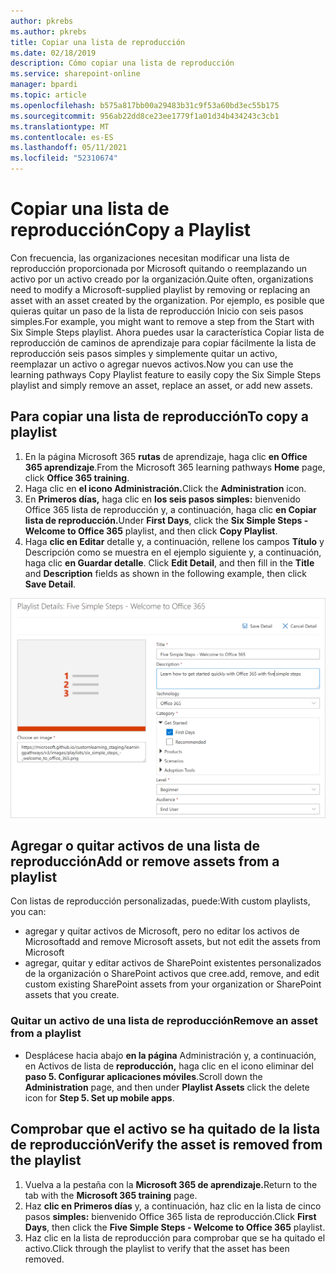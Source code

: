 ```yaml
---
author: pkrebs
ms.author: pkrebs
title: Copiar una lista de reproducción
ms.date: 02/18/2019
description: Cómo copiar una lista de reproducción
ms.service: sharepoint-online
manager: bpardi
ms.topic: article
ms.openlocfilehash: b575a817bb00a29483b31c9f53a60bd3ec55b175
ms.sourcegitcommit: 956ab22dd8ce23ee1779f1a01d34b434243c3cb1
ms.translationtype: MT
ms.contentlocale: es-ES
ms.lasthandoff: 05/11/2021
ms.locfileid: "52310674"
---
```

# <a name="copy-a-playlist"></a><span data-ttu-id="903df-103">Copiar una lista de reproducción</span><span class="sxs-lookup"><span data-stu-id="903df-103">Copy a Playlist</span></span>
<span data-ttu-id="903df-104">Con frecuencia, las organizaciones necesitan modificar una lista de reproducción proporcionada por Microsoft quitando o reemplazando un activo por un activo creado por la organización.</span><span class="sxs-lookup"><span data-stu-id="903df-104">Quite often, organizations need to modify a Microsoft-supplied playlist by removing or replacing an asset with an asset created by the organization.</span></span> <span data-ttu-id="903df-105">Por ejemplo, es posible que quieras quitar un paso de la lista de reproducción Inicio con seis pasos simples.</span><span class="sxs-lookup"><span data-stu-id="903df-105">For example, you might want to remove a step from the Start with Six Simple Steps playlist.</span></span> <span data-ttu-id="903df-106">Ahora puedes usar la característica Copiar lista de reproducción de caminos de aprendizaje para copiar fácilmente la lista de reproducción seis pasos simples y simplemente quitar un activo, reemplazar un activo o agregar nuevos activos.</span><span class="sxs-lookup"><span data-stu-id="903df-106">Now you can use the learning pathways Copy Playlist feature to easily copy the Six Simple Steps playlist and simply remove an asset, replace an asset, or add new assets.</span></span> 

## <a name="to-copy-a-playlist"></a><span data-ttu-id="903df-107">Para copiar una lista de reproducción</span><span class="sxs-lookup"><span data-stu-id="903df-107">To copy a playlist</span></span>

1. <span data-ttu-id="903df-108">En la página Microsoft 365 **rutas** de aprendizaje, haga clic **en Office 365 aprendizaje**.</span><span class="sxs-lookup"><span data-stu-id="903df-108">From the Microsoft 365 learning pathways **Home** page, click **Office 365 training**.</span></span>
2. <span data-ttu-id="903df-109">Haga clic en **el icono Administración.**</span><span class="sxs-lookup"><span data-stu-id="903df-109">Click the **Administration** icon.</span></span>
3. <span data-ttu-id="903df-110">En **Primeros días,** haga clic en **los seis pasos simples:** bienvenido Office 365 lista de reproducción y, a continuación, haga clic **en Copiar lista de reproducción.**</span><span class="sxs-lookup"><span data-stu-id="903df-110">Under **First Days**, click the **Six Simple Steps - Welcome to Office 365** playlist, and then click **Copy Playlist**.</span></span> 
4. <span data-ttu-id="903df-111">Haga **clic en Editar** detalle y, a continuación, rellene los campos **Título** y Descripción como se muestra en el ejemplo siguiente y, a continuación, haga clic **en Guardar detalle**. </span><span class="sxs-lookup"><span data-stu-id="903df-111">Click **Edit Detail**, and then fill in the **Title** and **Description** fields as shown in the following example, then click **Save Detail**.</span></span>  
 
![cg-copyplaylist5steps.png](media/cg-copyplaylist5steps.png)

## <a name="add-or-remove-assets-from-a-playlist"></a><span data-ttu-id="903df-113">Agregar o quitar activos de una lista de reproducción</span><span class="sxs-lookup"><span data-stu-id="903df-113">Add or remove assets from a playlist</span></span>
<span data-ttu-id="903df-114">Con listas de reproducción personalizadas, puede:</span><span class="sxs-lookup"><span data-stu-id="903df-114">With custom playlists, you can:</span></span>
- <span data-ttu-id="903df-115">agregar y quitar activos de Microsoft, pero no editar los activos de Microsoft</span><span class="sxs-lookup"><span data-stu-id="903df-115">add and remove Microsoft assets, but not edit the assets from Microsoft</span></span>
- <span data-ttu-id="903df-116">agregar, quitar y editar activos de SharePoint existentes personalizados de la organización o SharePoint activos que cree.</span><span class="sxs-lookup"><span data-stu-id="903df-116">add, remove, and edit custom existing SharePoint assets from your organization or SharePoint assets that you create.</span></span> 

### <a name="remove-an-asset-from-a-playlist"></a><span data-ttu-id="903df-117">Quitar un activo de una lista de reproducción</span><span class="sxs-lookup"><span data-stu-id="903df-117">Remove an asset from a playlist</span></span>
- <span data-ttu-id="903df-118">Desplácese hacia abajo **en la página** Administración y, a continuación, en Activos de lista de **reproducción,** haga clic en el icono eliminar del **paso 5. Configurar aplicaciones móviles**.</span><span class="sxs-lookup"><span data-stu-id="903df-118">Scroll down the **Administration** page, and then under **Playlist Assets** click the delete icon for **Step 5. Set up mobile apps**.</span></span> 

## <a name="verify-the-asset-is-removed-from-the-playlist"></a><span data-ttu-id="903df-119">Comprobar que el activo se ha quitado de la lista de reproducción</span><span class="sxs-lookup"><span data-stu-id="903df-119">Verify the asset is removed from the playlist</span></span>
1. <span data-ttu-id="903df-120">Vuelva a la pestaña con la **Microsoft 365 de aprendizaje.**</span><span class="sxs-lookup"><span data-stu-id="903df-120">Return to the tab with the **Microsoft 365 training** page.</span></span>
2. <span data-ttu-id="903df-121">Haz **clic en Primeros días** y, a continuación, haz clic en la lista de cinco pasos **simples:** bienvenido Office 365 lista de reproducción.</span><span class="sxs-lookup"><span data-stu-id="903df-121">Click **First Days**, then click the **Five Simple Steps - Welcome to Office 365** playlist.</span></span> 
3. <span data-ttu-id="903df-122">Haz clic en la lista de reproducción para comprobar que se ha quitado el activo.</span><span class="sxs-lookup"><span data-stu-id="903df-122">Click through the playlist to verify that the asset has been removed.</span></span>


